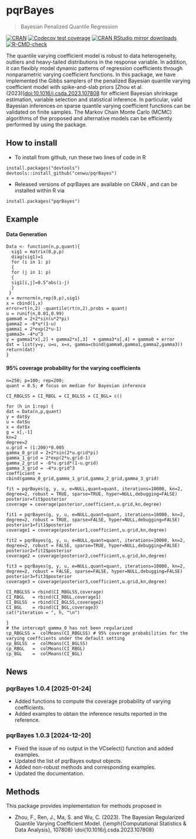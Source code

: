
<!-- README.md is generated from README.Rmd. Please edit that file -->

# pqrBayes

> Bayesian Penalized Quantile Regression

<!-- badges: start -->

[![CRAN](https://www.r-pkg.org/badges/version/pqrBayes)](https://cran.r-project.org/package=pqrBayes)
[![Codecov test
coverage](https://codecov.io/gh/cenwu/pqrBayes/branch/master/graph/badge.svg)](https://app.codecov.io/gh/cenwu/pqrBayes?branch=master)
[![CRAN RStudio mirror
downloads](https://cranlogs.r-pkg.org/badges/pqrBayes)](https://www.r-pkg.org:443/pkg/pqrBayes)
[![R-CMD-check](https://github.com/cenwu/pqrBayes/actions/workflows/R-CMD-check.yaml/badge.svg)](https://github.com/cenwu/pqrBayes/actions/workflows/R-CMD-check.yaml)
<!-- badges: end -->


The quantile varying coefficient model is robust to data heterogeneity, 
    outliers and heavy-tailed distributions in the response variable. In addition, 
    it can flexibly model dynamic patterns of regression coefficients through 
    nonparametric varying coefficient functions. In this package, we have implemented 
    the Gibbs samplers of the penalized Bayesian quantile varying coefficient model with 
    spike-and-slab priors [Zhou et al.(2023)]<doi:10.1016/j.csda.2023.107808> for efficient 
    Bayesian shrinkage estimation, variable selection and statistical inference. In particular,
    valid Bayesian inferences on sparse quantile varying coefficient functions can be validated 
    on finite samples. The Markov Chain Monte Carlo (MCMC) algorithms of the proposed
    and alternative models can be efficiently performed by using the package.   

## How to install

 - To install from github, run these two lines of code in R

<!-- end list -->

    install.packages("devtools")
    devtools::install_github("cenwu/pqrBayes")

- Released versions of pqrBayes are available on CRAN
    <!-- [(link)](https://cran.r-project.org/package=pqrBayes) --> ,
    and can be installed within R via

<!-- end list -->

    install.packages("pqrBayes")

## Example
#### Data Generation    
    Data <- function(n,p,quant){
      sig1 = matrix(0,p,p)
      diag(sig1)=1
      for (i in 1: p)
      {
      for (j in 1: p)
      {
      sig1[i,j]=0.5^abs(i-j)
      }
     }
    x = mvrnorm(n,rep(0,p),sig1)
    x = cbind(1,x)
    error=rt(n,2) -quantile(rt(n,2),probs = quant)
    u = runif(n,0.01,0.99)
    gamma0 = 2+2*sin(u*2*pi)
    gamma2 = -6*u*(1-u)
    gamma1 = 2*exp(2*u-1)
    gamma3= -4*u^3
    y = gamma1*x[,2] + gamma2*x[,3]  + gamma3*x[,4] + gamma0 + error
    dat = list(y=y, u=u, x=x, gamma=cbind(gamma0,gamma1,gamma2,gamma3))
    return(dat)
    }
#### 95% coverage probability for the varying coefficients
    n=250; p=100; rep=200;
    quant = 0.5; # focus on median for Bayesian inference

    CI_RBGLSS = CI_RBGL = CI_BGLSS = CI_BGL= c()

    for (h in 1:rep) {
    dat = Data(n,p,quant)
    y = dat$y
    u = dat$u
    x = dat$x
    g = x[,-1]
    kn=2
    degree=2
    u.grid = (1:200)*0.005
    gamma_0_grid = 2+2*sin(2*u.grid*pi)
    gamma_1_grid = 2*exp(2*u.grid-1)
    gamma_2_grid = -6*u.grid*(1-u.grid)
    gamma_3_grid = -4*u.grid^3
    coefficient = cbind(gamma_0_grid,gamma_1_grid,gamma_2_grid,gamma_3_grid)

    fit = pqrBayes(g, y, u, e=NULL,quant=quant, iterations=10000, kn=2, degree=2, robust = TRUE, sparse=TRUE, hyper=NULL,debugging=FALSE)
    posterior=fit$posterior
    coverage = coverage(posterior,coefficient,u.grid,kn,degree)

    fit1 = pqrBayes(g, y, u, e=NULL,quant=quant, iterations=10000, kn=2, degree=2, robust = TRUE, sparse=FALSE, hyper=NULL,debugging=FALSE)
    posterior1=fit1$posterior
    coverage1 = coverage(posterior1,coefficient,u.grid,kn,degree)
  
    fit2 = pqrBayes(g, y, u, e=NULL,quant=quant, iterations=10000, kn=2, degree=2, robust = FALSE, sparse=TRUE, hyper=NULL,debugging=FALSE)
    posterior2=fit2$posterior
    coverage2 = coverage(posterior2,coefficient,u.grid,kn,degree)
  
    fit3 = pqrBayes(g, y, u, e=NULL,quant=quant, iterations=10000, kn=2, degree=2, robust = FALSE, sparse=FALSE, hyper=NULL,debugging=FALSE)
    posterior3=fit3$posterior
    coverage3 = coverage(posterior3,coefficient,u.grid,kn,degree)
  
    CI_RBGLSS = rbind(CI_RBGLSS,coverage)
    CI_RBGL   = rbind(CI_RBGL,coverage1)
    CI_BGLSS  = rbind(CI_BGLSS,coverage2)
    CI_BGL    = rbind(CI_BGL,coverage3)
    cat("iteration = ", h, "\n")
    
    }
    # the intercept gamma_0 has not been regularized
    cp_RBGLSS =  colMeans(CI_RBGLSS) # 95% coverage probabilities for the varying coeffcients under the default setting
    cp_BGLSS  =  colMeans(CI_BGLSS)
    cp_RBGL   =  colMeans(CI_RBGL)
    cp_BGL    =  colMeans(CI_BGL)

## News

### pqrBayes 1.0.4 \[2025-01-24\]

- Added functions to compute the coverage probability of varying coefficients.
- Added examples to obtain the inference results reported in the reference.

### pqrBayes 1.0.3 \[2024-12-20\]

- Fixed the issue of no output in the VCselect() function and added examples.
- Updated the list of pqrBayes output objects.
- Added non-robust methods and corresponding examples.
- Updated the documentation.

## Methods

This package provides implementation for methods proposed in

  - Zhou, F., Ren, J., Ma, S. and Wu, C. (2023). The Bayesian Regularized Quantile Varying Coefficient Model.  {\emph{Computational Statistics & Data Analysis}, 107808} \doi{10.1016/j.csda.2023.107808}
